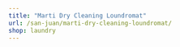 ```yaml
---
title: "Marti Dry Cleaning Loundromat"
url: /san-juan/marti-dry-cleaning-loundromat/
shop: laundry
---
```

